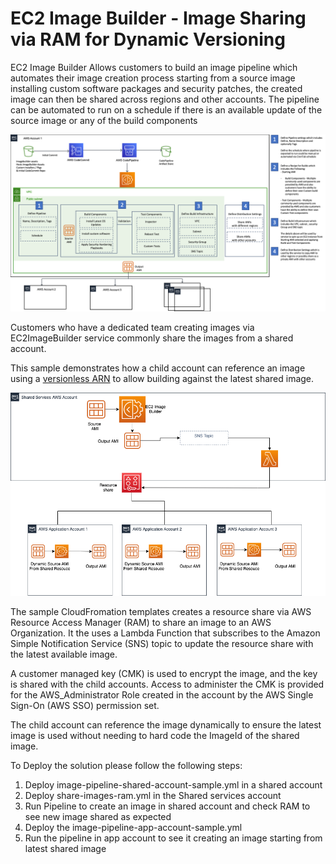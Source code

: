 # EC2 Image Builder - Image Sharing via RAM for Dynamic Versioning

EC2 Image Builder Allows customers to build an image pipeline which automates their image creation process starting from a source image installing custom software packages and security patches, the created image can then be shared across regions and other accounts.
The pipeline can be automated to run on a schedule if there is an available update of the source image or any of the build components 


![EC2 Image Builder Flow](./EC2ImageBuilder.png)

Customers who have a dedicated team creating images via EC2ImageBuilder service commonly share the images from a shared account.

This sample demonstrates how a child account can reference an image using a [versionless ARN](https://docs.aws.amazon.com/imagebuilder/latest/userguide/ibhow-semantic-versioning.html) to allow building against the latest shared image.

![EC2 Image Sharing](./EC2ImageBuilder-Sharing.png)

The sample CloudFromation templates creates a resource share via AWS Resource Access Manager (RAM) to share an image to an AWS Organization. It the uses a Lambda Function that subscribes to the Amazon Simple Notification Service (SNS) topic to update the resource share with the latest available image.

A customer managed key (CMK) is used to encrypt the image, and the key is shared with the child accounts.
Access to administer the CMK is provided for the AWS_Administrator Role created in the account by the AWS Single Sign-On (AWS SSO) permission set.

The child account can reference the image dynamically to ensure the latest image is used without needing to hard code the ImageId of the shared image.

To Deploy the solution please follow the following steps:

1.  Deploy image-pipeline-shared-account-sample.yml in a shared account
2.  Deploy share-images-ram.yml in the Shared services account
3. Run Pipeline to create an image in shared account and check RAM to see new image shared as expected
4. Deploy the image-pipeline-app-account-sample.yml
5. Run the pipeline in app account to see it creating an image starting from latest shared image